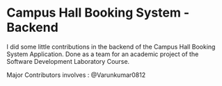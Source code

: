 # Campus Hall Booking System - Backend

I did some little contributions in the backend of the Campus Hall Booking System Application. Done as a team for an academic project of the Software Development Laboratory Course.

Major Contributors involves :
@Varunkumar0812
